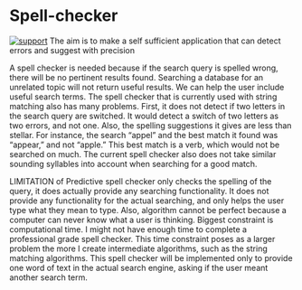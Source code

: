 # Spell-checker
[![support](https://baikal.io/badges/ajeetrocks100/predictive-spell-checker)](https://baikal.io/ajeetrocks100/predictive-spell-checker)
The aim is to make a self sufficient application that can detect errors and suggest with precision

A spell checker is needed because if the search query is spelled wrong, there will be no pertinent results found. Searching a database for an unrelated topic will not return useful results. We can help the user include useful search terms.
The spell checker that is currently used with string matching also has many problems. First, it does not detect if two letters in the search query are switched. It would detect a switch of two letters as two errors, and not one. Also, the spelling suggestions it gives are less than stellar. For instance, the search “appel” and the best match it found was “appear,” and not “apple.” This best match is a verb, which would not be searched on much. The current spell checker also does not take similar sounding syllables into account when searching for a good match.

LIMITATION of Predictive spell checker only checks the spelling of the query, it does actually provide any searching functionality. It does not provide any functionality for the actual searching, and only helps the user type what they mean to type. Also, algorithm cannot be perfect because a computer can never know what a user is thinking.
Biggest constraint is computational time. I might not have enough time to complete a professional grade spell checker. This time constraint poses as a larger problem the more I create intermediate algorithms, such as the string matching algorithms. This spell checker will be implemented only to provide one word of text in the actual search engine, asking if the user meant another search term.
